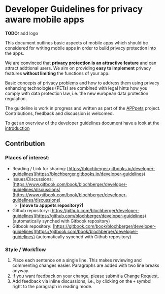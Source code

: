 # Developer Guidelines for privacy aware mobile apps

**TODO:** add logo

This document outlines basic aspects of mobile apps which should be considered for writing mobile apps in order to build privacy protection into the apps.

We are convinced that **privacy protection is an attractive feature** and can attract addtional users. We aim on providing **easy to implement** privacy features **without limiting** the functions of your app.

Basic concepts of privacy problems and how to address them using privacy enhancing technologies (PETs) are combined with legal hints how you comply with data protection law, i.e. the new european data protection regulation.

The guideline is work in progress and written as part of the [APPpets](http://app-pets.org/home/) project. Contributions, feedback and discussion is welcomed.

To get an overview of the developer guidelines document have a look at the [introduction](./Introduction.md)

## Contribution

### Places of interest:

* Reading / Link for sharing: [https://blochberger.gitbooks.io/developer-guidelines](https://blochberger.gitbooks.io/developer-guidelines)
* Issues/Discussions: [https://www.gitbook.com/book/blochberger/developer-guidelines/discussions](https://www.gitbook.com/book/blochberger/developer-guidelines/discussions)
    * **[move to apppets repository?]**
* Github repository: [https://github.com/blochberger/developer-guidelines](https://github.com/blochberger/developer-guidelines) (automatically synched with Gitbook repository)
* Gitbook repository: [https://gitbook.com/book/blochberger/developer-guidelines](https://gitbook.com/book/blochberger/developer-guidelines) (automatically synched with Github repository)

### Style / Workflow

1. Place each sentence on a single line. This makes reviewing and commenting changes easier. Paragraphs are added with two line breaks anyway.
2. If you want feedback on your change, please submit a [Change Request](https://help.gitbook.com/books/what-are-change-requests.html).
3. Add feedback via inline discussions, i.e., by clicking on the `+` symbol right to the paragraph in reading mode.

